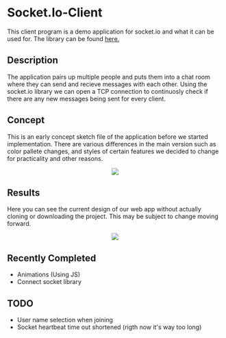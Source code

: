 # Socket.Io-Client

This client program is a demo application for socket.io and what it can be used for. The library can be found [here.](https://github.com/socketio/socket.io)

## Description 

The application pairs up multiple people and puts them into a chat room where they can send and recieve messages
with each other. Using the socket.io library we can open a TCP connection to continuosly check if there are any new messages being sent for every client.

## Concept 
This is an early concept sketch file of the application before we started implementation. There are various differences in the main version such as color pallete changes, and styles of certain features we decided to change for practicality and other reasons.

<p align="center">
   <img src="https://i.imgur.com/icepLhp.png"/>
</p>

## Results
Here you can see the current design of our web app without actually cloning or downloading the project. This may be subject to change moving forward.

<p align= "center">
<img src= "https://i.imgur.com/MMdDpPC.png"/>
   </p>
   
## Recently Completed

* Animations (Using JS)
* Connect socket library

## TODO

* User name selection when joining
* Socket heartbeat time out shortened (rigth now it's way too long)

